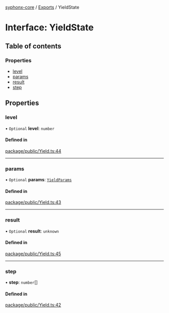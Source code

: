 [syphonx-core](../README.md) / [Exports](../modules.md) / YieldState

# Interface: YieldState

## Table of contents

### Properties

- [level](YieldState.md#level)
- [params](YieldState.md#params)
- [result](YieldState.md#result)
- [step](YieldState.md#step)

## Properties

### level

• `Optional` **level**: `number`

#### Defined in

[package/public/Yield.ts:44](https://github.com/dtempx/syphonx-core/blob/4b1bb7c/package/public/Yield.ts#L44)

___

### params

• `Optional` **params**: [`YieldParams`](YieldParams.md)

#### Defined in

[package/public/Yield.ts:43](https://github.com/dtempx/syphonx-core/blob/4b1bb7c/package/public/Yield.ts#L43)

___

### result

• `Optional` **result**: `unknown`

#### Defined in

[package/public/Yield.ts:45](https://github.com/dtempx/syphonx-core/blob/4b1bb7c/package/public/Yield.ts#L45)

___

### step

• **step**: `number`[]

#### Defined in

[package/public/Yield.ts:42](https://github.com/dtempx/syphonx-core/blob/4b1bb7c/package/public/Yield.ts#L42)
